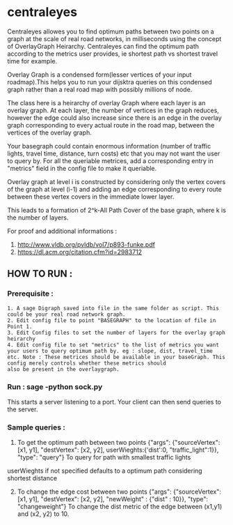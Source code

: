 # centraleyes

Centraleyes allowes you to find optimum paths between two points on a graph at the scale of real road networks, in milliseconds
using the concept of OverlayGraph Heirarchy. Centraleyes can find the optimum path according to the metrics user provides, ie shortest path vs shortest travel time for example.

Overlay Graph is a condensed form(lesser vertices of your input roadmap).This helps you to run your dijsktra queries on this condensed graph rather than a real road map with possibly millions of node.

The class here is a heirarchy of overlay Graph where each layer is an overlay graph. At each layer, the number of vertices in the graph reduces, however the edge could also increase since there is an edge in the overlay graph corresponding to every actual route in the road map, between the vertices of the overlay graph.

Your basegraph could contain enormous information (number of traffic lights, travel time, distance, turn costs) etc that you may
not want the user to query by. For all the queriable metrices, add a corresponding entry in "metrics" field in the config file to make it queriable.

Overlay graph at level i is constructed by considering only the vertex covers of the graph at level (i-1) and adding an edge corresponding to every route between these vertex covers in the immediate lower layer.

This leads to a formation of 2^k-All Path Cover of the base graph, where k is the number of layers.

For proof and additional informations :
1. http://www.vldb.org/pvldb/vol7/p893-funke.pdf
2. https://dl.acm.org/citation.cfm?id=2983712

## HOW TO RUN :

### Prerequisite :
	1. A sage Digraph saved into file in the same folder as script. This could be your real road network graph.
    2. Edit config file to point "BASEGRAPH" to the location of file in Point 1.
	3. Edit Config files to set the number of layers for the overlay graph heirarchy
    4. Edit config file to set "metrics" to the list of metrics you want your users to query optimum path by. eg : slope, dist, travel_time etc. Note : These metrices should be available in your baseGraph. This config merely controls whether these metrics should
    also be present in the overlaygraph.

### Run : sage -python sock.py

This starts a server listening to a port. Your client can then send queries to the server.

### Sample queries :

1. To get the optimum path between two points
{"args": {"sourceVertex": [x1, y1], "destVertex": [x2, y2], userWieghts:{'dist':0, "traffic_light":1}}, "type": "query"}
To query for path with smallest traffic lights

userWieghts if not specified defaults to a optimum path considering shortest distance

2. To change the edge cost between two points
{"args": {"sourceVertex": [x1, y1], "destVertex": [x2, y2], "newWeight" : {"dist" : 10}}, "type": "changeweight"}
To change the dist metric of the edge between  (x1,y1) and (x2, y2) to 10.


